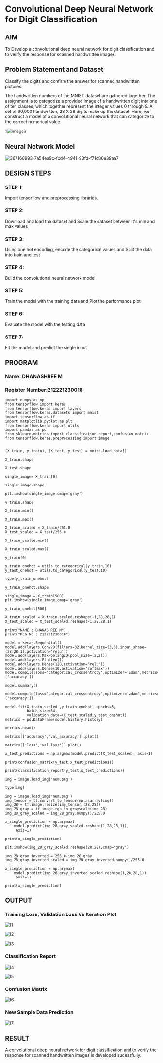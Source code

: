 # Convolutional Deep Neural Network for Digit Classification

## AIM

To Develop a convolutional deep neural network for digit classification and to verify the response for scanned handwritten images.

## Problem Statement and Dataset
Classify the digits and confirm the answer for scanned handwritten pictures.

The handwritten numbers of the MNIST dataset are gathered together. The assignment is to categorize a provided image of a handwritten digit into one of ten classes, which together represent the integer values 0 through 9. A set of 60,000 handwritten, 28 X 28 digits make up the dataset. Here, we construct a model of a convolutional neural network that can categorize to the correct numerical value.

1![images](https://github.com/user-attachments/assets/54f97716-a611-4878-9d44-fa3dd772466a)

## Neural Network Model

![367160993-7a54ea9c-fcd4-4941-93fd-f71c80e39aa7](https://github.com/user-attachments/assets/a6b2f5f8-b392-4d36-bfb3-7782a6ebd5b7)

## DESIGN STEPS
### STEP 1:
Import tensorflow and preprocessing libraries.

### STEP 2:
Download and load the dataset and Scale the dataset between it's min and max values

### STEP 3:
Using one hot encoding, encode the categorical values and Split the data into train and test

### STEP 4:
Build the convolutional neural network model

### STEP 5:
Train the model with the training data and Plot the performance plot

### STEP 6:
Evaluate the model with the testing data

### STEP 7:
Fit the model and predict the single input

## PROGRAM

### Name: DHANASHREE M
### Register Number:212221230018
```
import numpy as np
from tensorflow import keras
from tensorflow.keras import layers
from tensorflow.keras.datasets import mnist
import tensorflow as tf
import matplotlib.pyplot as plt
from tensorflow.keras import utils
import pandas as pd
from sklearn.metrics import classification_report,confusion_matrix
from tensorflow.keras.preprocessing import image


(X_train, y_train), (X_test, y_test) = mnist.load_data()

X_train.shape

X_test.shape

single_image= X_train[0]

single_image.shape

plt.imshow(single_image,cmap='gray')

y_train.shape

X_train.min()

X_train.max()

X_train_scaled = X_train/255.0
X_test_scaled = X_test/255.0

X_train_scaled.min()

X_train_scaled.max()

y_train[0]

y_train_onehot = utils.to_categorical(y_train,10)
y_test_onehot = utils.to_categorical(y_test,10)

type(y_train_onehot)

y_train_onehot.shape

single_image = X_train[500]
plt.imshow(single_image,cmap='gray')

y_train_onehot[500]

X_train_scaled = X_train_scaled.reshape(-1,28,28,1)
X_test_scaled = X_test_scaled.reshape(-1,28,28,1)

print("NAME : DHANASHREE M")
print("REG NO : 212221230018")

model = keras.Sequential()
model.add(layers.Conv2D(filters=32,kernel_size=(3,3),input_shape=(28,28,1),activation='relu'))
model.add(layers.MaxPooling2D(pool_size=(2,2)))
model.add(layers.Flatten())
model.add(layers.Dense(128,activation='relu'))
model.add(layers.Dense(10,activation='softmax'))
model.compile(loss='categorical_crossentropy',optimizer='adam',metrics=['accuracy'])

model.summary()

model.compile(loss='categorical_crossentropy',optimizer='adam',metrics=['accuracy'])

model.fit(X_train_scaled ,y_train_onehot, epochs=5,
          batch_size=64, 
          validation_data=(X_test_scaled,y_test_onehot))
metrics = pd.DataFrame(model.history.history)

metrics.head()

metrics[['accuracy','val_accuracy']].plot()

metrics[['loss','val_loss']].plot()

x_test_predictions = np.argmax(model.predict(X_test_scaled), axis=1)

print(confusion_matrix(y_test,x_test_predictions))

print(classification_report(y_test,x_test_predictions))

img = image.load_img('num.png')

type(img)

img = image.load_img('num.png')
img_tensor = tf.convert_to_tensor(np.asarray(img))
img_28 = tf.image.resize(img_tensor,(28,28))
img_28_gray = tf.image.rgb_to_grayscale(img_28)
img_28_gray_scaled = img_28_gray.numpy()/255.0

x_single_prediction = np.argmax(
    model.predict(img_28_gray_scaled.reshape(1,28,28,1)),
     axis=1)

print(x_single_prediction)

plt.imshow(img_28_gray_scaled.reshape(28,28),cmap='gray')

img_28_gray_inverted = 255.0-img_28_gray
img_28_gray_inverted_scaled = img_28_gray_inverted.numpy()/255.0

x_single_prediction = np.argmax(
    model.predict(img_28_gray_inverted_scaled.reshape(1,28,28,1)),
     axis=1)

print(x_single_prediction)
```
## OUTPUT

### Training Loss, Validation Loss Vs Iteration Plot

![I1](https://github.com/user-attachments/assets/2d57e60a-6f6c-4275-9558-b9b7ced49bfb)

![I2](https://github.com/user-attachments/assets/8e596e0f-4bbb-4fff-aefe-4591174cc5bd)

![I3](https://github.com/user-attachments/assets/1ad94f68-3f13-4707-bf46-ccf422a27584)

### Classification Report

![I4](https://github.com/user-attachments/assets/65fc2688-a99f-4b66-811b-3429a71298a4)

![I5](https://github.com/user-attachments/assets/1997c8ff-2e5c-4bda-b944-461373212bc2)


### Confusion Matrix

![I6](https://github.com/user-attachments/assets/b9c5993a-a63a-4656-9958-2670919c4457)

### New Sample Data Prediction

![I7](https://github.com/user-attachments/assets/2d8e2bf3-446f-4cf0-a230-0d4068aa5c52)

## RESULT
A convolutional deep neural network for digit classification and to verify the response for scanned handwritten images is developed sucessfully.
